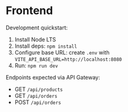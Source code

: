 # Frontend

Development quickstart:

1. Install Node LTS
2. Install deps: `npm install`
3. Configure base URL: create `.env` with `VITE_API_BASE_URL=http://localhost:8080`
4. Run: `npm run dev`

Endpoints expected via API Gateway:
- GET `/api/products`
- GET `/api/orders`
- POST `/api/orders`

